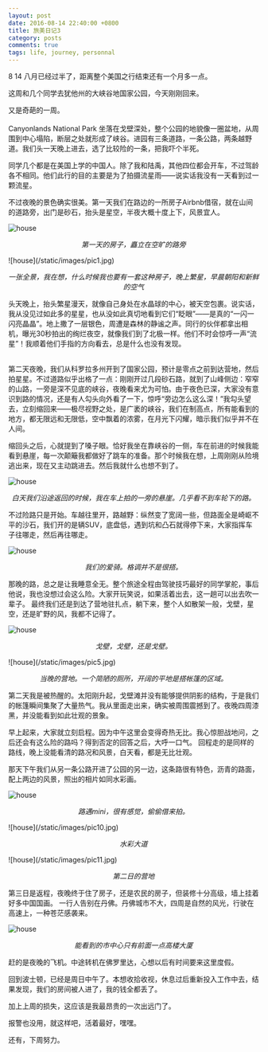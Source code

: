 ```yaml
---
layout: post
date: 2016-08-14 22:40:00 +0800
title: 旅美日记3
category: posts
comments: true
tags: life, journey, personnal
---
```


8 14
八月已经过半了，距离整个美国之行结束还有一个月多一点。

这周和几个同学去犹他州的大峡谷地国家公园，今天刚刚回来。

又是奇葩的一周。
<br/><br/>
Canyonlands National Park 坐落在戈壁深处，整个公园的地貌像一圈盆地，从周围到中心塌陷，断层之处就形成了峡谷。进园有三条道路，一条公路，两条越野道。我们头一天晚上进去，选了比较险的一条，把我吓个半死。

同学几个都是在美国上学的中国人。除了我和陆禹，其他四位都会开车，不过驾龄各不相同。他们此行的目的主要是为了拍摄流星雨——说实话我没有一天看到过一颗流星。

不过夜晚的景色确实很美。第一天我们在路边的一所房子Airbnb借宿，就在山间的道路旁，出门是砂石，抬头是星空，半夜大概十度上下，风景宜人。

![house](/static/images/pic2.jpg)
<p style="text-align: center;"><i>第一天的房子，矗立在空旷的路旁</i></p>
![house](/static/images/pic1.jpg)
<p style="text-align: center;"><i>一张全景，我在想，什么时候我也要有一套这种房子，晚上繁星，早晨朝阳和新鲜的空气</i></p>

头天晚上，抬头繁星漫天，就像自己身处在水晶球的中心，被天空包裹。说实话，我从没见过如此多的星星，也从没如此真切地看到它们“眨眼”——是真的“一闪一闪亮晶晶”。地上撒了一层银色，周遭是森林的静谧之声。同行的伙伴都拿出相机，曝光30秒拍出的绚烂夜空，就像我们到了北极一样。他们不时会惊呼一声“流星”！我顺着他们手指的方向看去，总是什么也没有发现。
<br/><br/>

第二天夜晚，我们从科罗拉多州开到了国家公园，预计是零点之前到达营地，然后拍星星。不过道路似乎出格了一点：刚刚开过几段砂石路，就到了山峰侧边：窄窄的山路，一旁是深不见底的峡谷，夜晚看来尤为可怕。由于夜色已深，大家没有意识到路的情况，还是有人勾头向外看了一下，惊呼“旁边怎么这么深！”我勾头望去，立刻缩回来——极尽视野之处，是广袤的峡谷，我们在制高点，所有能看到的地方，都无限远和无限低，空中飘着的浓雾，在月光下闪耀，暗示我们似乎并不在人间。

缩回头之后，心就提到了嗓子眼。恰好我坐在靠峡谷的一侧，车在前进的时候我能看到悬崖，每一次颠簸我都做好了跳车的准备。那个时候我在想，上周刚刚从险境逃出来，现在又主动跳进去。然后我就什么也想不到了。

![house](/static/images/pic3.jpg)
<p style="text-align: center;"><i>白天我们沿途返回的时候，我在车上拍的一旁的悬崖。几乎看不到车轮下的路。</i></p>

不过险路只是开始。车越往里开，路越野：纵然变了宽阔一些，但路面全是崎岖不平的沙石，我们开的是辆SUV，底盘低，遇到坑和凸石就得停下来，大家指挥车子往哪走，然后再往哪走。

![house](/static/images/pic6.jpg)
<p style="text-align: center;"><i>我们的爱骑。格调并不是很搭。</i></p>

那晚的路，总之是让我睡意全无。整个旅途全程由驾驶技巧最好的同学掌舵，事后他说，我也没想过会这么险。大家开玩笑说，如果活着出去，这一趟可以出去吹一辈子。
最终我们还是到达了营地驻扎点，躺下来，整个人如散架一般，戈壁，星空，还是旷野的风，我都不记得了。

![house](/static/images/pic4.jpg)
<p style="text-align: center;"><i>戈壁，戈壁，还是戈壁。</i></p>
![house](/static/images/pic5.jpg)
<p style="text-align: center;"><i>当晚的营地。一个简陋的厕所，开阔的平地是搭帐篷的区域。</i></p>

第二天我是被热醒的。太阳刚升起，戈壁滩并没有能够提供阴影的结构，于是我们的帐篷瞬间集聚了大量热气。我从里面走出来，确实被周围震撼到了。夜晚四周漆黑，并没能看到如此壮观的景象。

早上起来，大家就立刻启程。因为中午这里会变得奇热无比。我心惊胆战地问，之后还会有这么险的路吗？得到否定的回答之后，大呼一口气。
回程走的是同样的路线，晚上没能看清的路况和风景，白天看，都是无比壮观。

那天下午我们从另一条公路开进了公园的另一边，这条路很有特色，沥青的路面，配上两边的风景，照出的相片如同水彩画。

![house](/static/images/pic7.jpg)
<p style="text-align: center;"><i>路遇mini，很有感觉，偷偷借来拍。</i></p>
![house](/static/images/pic10.jpg)
<p style="text-align: center;"><i>水彩大道</i></p>
![house](/static/images/pic11.jpg)
<p style="text-align: center;"><i>第二日的营地</i></p>

第三日是返程，夜晚终于住了房子，还是农民的房子，但装修十分高级，墙上挂着好多中国国画。
一行人告别在丹佛。丹佛城市不大，四周是自然的风光，行驶在高速上，一种苍茫感袭来。

![house](/static/images/pic12.jpg)
<p style="text-align: center;"><i>能看到的市中心只有前面一点高楼大厦</i></p>

赶的是夜晚的飞机。中途转机在佛罗里达，心想以后有时间要来这里度假。

回到波士顿，已经是周日中午了。本想收拾收视，休息过后重新投入工作中去，结果发现，我们的房间被人进了，我的钱全都丢了。

加上上周的损失，这应该是我最昂贵的一次出远门了。

报警也没用，就这样吧，活着最好，嘿嘿。

还有，下周努力。